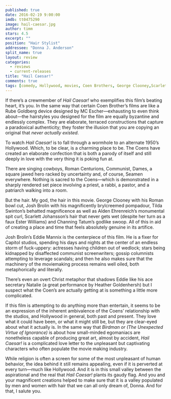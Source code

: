 ```yaml
---
published: true
date: 2016-02-19 9:00:00
imdb: tt0475290
image: hail-caesar.jpg
author: timm
stars: 4.5
excerpt: ""
position: "Hair Stylist"
addressee: "Donna J. Anderson"
split_name: true
layout: review
categories: 
  - reviews
  - current-releases
title: "Hail Caesar!"
comments: true
tags: [comedy, Hollywood, movies, Coen Brothers, George Clooney,Scarlett Johansson, Channing Tatum, Josh Brolin]
---
```

If there’s a crewmember of _Hail Caesar!_ who exemplifies this film’s beating heart, it’s you. In the same way that certain Coen Brother’s films are like a Rube Goldberg device designed by MC Escher—exhausting to even think about—the hairstyles you designed for the film are equally byzantine and endlessly complex. They are elaborate, terraced constructions that capture a paradoxical authenticity; they foster the illusion that you are copying an original that _never actually existed_. 

To watch _Hail Caesar!_ is to fall through a wormhole to an alternate 1950’s Hollywood. Which, to be clear, is a charming place to be. The Coens have created an elaborate confection that is both a parody of itself and still deeply in love with the very thing it is poking fun at.

There are singing cowboys, Roman Centurions, Communist, Dames, a square jawed hero racked by uncertainty and, of course, Seamen everywhere. Nothing is sacred to the Coens—which is demonstrated in a sharply rendered set piece involving a priest, a rabbi, a pastor, and a patriarch walking into a room. 

But the hair. My god, the hair in this movie. George Clooney with his Roman bowl cut, Josh Brolin with his magnificently brylcreemed pompadour, Tilda Swinton’s behatted magnificence as well as Alden Ehrenreich’s monumental spit curl, Scarlett Johansson’s hair that never gets wet (despite her turn as a faux Ester Williams) and Channing Tatum’s godlike swoop. All of this in aid of creating a place and time that feels absolutely genuine in its artifice.

Josh Brolin’s Eddie Mannix is the centerpiece of this film. He is a fixer for Capitol studios, spending his days and nights at the center of an endless storm of fuck-uppery: actresses having children out of wedlock; stars being kidnapped by disaffected communist screenwriters; gossip columnists attempting to leverage scandals; and then he also makes sure that the machinery of the moviemaking process remains well oiled, both metaphorically and literally.

There’s even an overt Christ metaphor that shadows Eddie like his ace secretary Natalie (a great performance by Heather Goldenhersh) but I suspect what the Coen’s are actually getting at is something a little more complicated.

If this film is attempting to do anything more than entertain, it seems to be an expression of the inherent ambivalence of the Coens’ relationship with the studios, and Hollywood in general, both past and present. They love what it could have been, or what it might still be, but they are clear-eyed about what it actually is. In the same way that _Birdman or (The Unexpected Virtue of Ignorance)_ is about how small-minded egomaniacs are nonetheless capable of producing great art, almost by accident, _Hail Caesar!_ is a complicated love letter to the unpleasant but captivating characters who often populate the movie making industry.

While religion is often a screen for some of the most unpleasant of human behavior, the idea behind it still remains appealing, even if it is perverted at every turn—much like Hollywood. And it is in this small valley between the aspirational and the real that _Hail Caesar!_  plants its gaudy flag. And you and your magnificent creations helped to make sure that it is a valley populated by men and women with hair that we can all only dream of, Donna. And for that, I salute you.